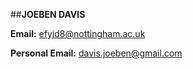 ##**JOEBEN DAVIS**

**Email:** [efyjd8@nottingham.ac.uk](efyjd8@nottingham.ac.uk)

**Personal Email:** [davis.joeben@gmail.com](davis.joeben@gmail.com)
